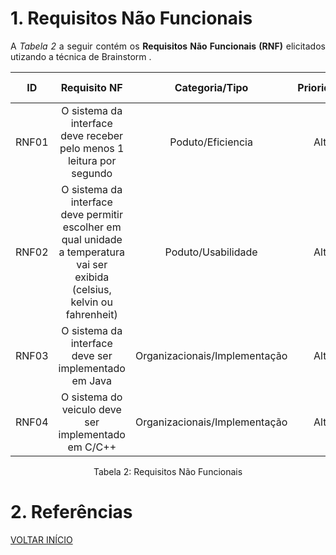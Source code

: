 # 1. Requisitos Não Funcionais

<p align="justify">A <i>Tabela 2</i> a seguir contém os <b>Requisitos Não Funcionais (RNF)</b> elicitados utizando a técnica de Brainstorm .</p>

| ID   |                                 Requisito NF                              | Categoria/Tipo | Prioridade | Requisitos Relacionados |
| :--: | :-----------------------------------------------------------------------: |:-------------: | :--------: | :-----------------: |
| RNF01 | O sistema da interface deve receber pelo menos 1 leitura por segundo |Poduto/Eficiencia |Alta | RF03 |
| RNF02 | O sistema da interface deve permitir escolher em qual unidade a temperatura vai ser exibida (celsius, kelvin ou fahrenheit)|Poduto/Usabilidade | Alta | | RF06 e RF07  |
| RNF03 | O sistema da interface deve ser implementado em Java | Organizacionais/Implementação | Alta | |  |
| RNF04 | O sistema do veiculo deve ser implementado em C/C++ | Organizacionais/Implementação | Alta | |  |

<div style="text-align: center">
<p>Tabela 2: Requisitos Não Funcionais</p>
</div>

# 2. Referências

<a href="../README.md">VOLTAR INÍCIO</a>





